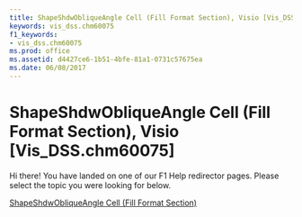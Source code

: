 ```yaml
---
title: ShapeShdwObliqueAngle Cell (Fill Format Section), Visio [Vis_DSS.chm60075]
keywords: vis_dss.chm60075
f1_keywords:
- vis_dss.chm60075
ms.prod: office
ms.assetid: d4427ce6-1b51-4bfe-81a1-0731c57675ea
ms.date: 06/08/2017
---
```



# ShapeShdwObliqueAngle Cell (Fill Format Section), Visio [Vis_DSS.chm60075]

Hi there! You have landed on one of our F1 Help redirector pages. Please select the topic you were looking for below.

[ShapeShdwObliqueAngle Cell (Fill Format Section)](http://msdn.microsoft.com/library/bad4c512-e91f-d459-d65c-a4ab725c3c14%28Office.15%29.aspx)

